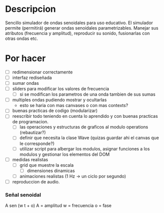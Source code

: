 # Descripcion
Sencillo simulador de ondas senoidales para uso educativo. 
El simulador permite (permitirá) generar ondas senoidales parametrizables. Manejar sus atributos (frecuencia y amplitud), reproducir su sonido, fusionarlas con otras ondas etc.

# Por hacer
 - [ ] redimensionar correctamente
 - [ ] interfaz rediseñada
 - [ ] sumar ondas
 - [ ] sliders para modificar los valores de frecuencia
    - [ ] si se modifican los parametros de una onda tambien de sus sumas
 - [ ] multiples ondas pudiendo mostrar y ocultarlas
   - esto se haria con mas canvases o con mas contexts?
 - [ ] buenas practicas de codigo (modularizar)
 - [ ] reescribir todo teniendo en cuenta lo aprendido y con buenas practicas de programacion.
   - [ ] las operaciones y estructuras de graficos al modulo operations (rebautizar?)
   - [ ] definir que necesita la clase Wave (quizas guardar ahi el canvas que le corresponde?)
   - [ ] utilizar script para albergar los modulos, asignar funciones a los modulos y gestionar los elementos del DOM
 - [ ] medidas realistas
   - [ ] grid que muestre la escala
      - [ ] dimensiones dinamicas
   - [ ] animaciones realistas (1 Hz -> un ciclo por segundo)
- [ ] reproduccion de audio.

### Señal senoidal
A sen (w t + o)
A = amplitud
w = frecuencia
o = fase